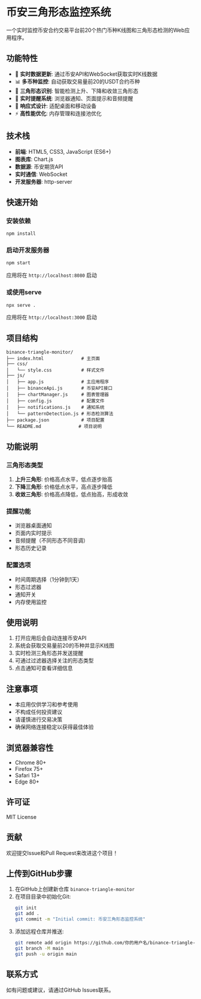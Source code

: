 # 币安三角形态监控系统

一个实时监控币安合约交易平台前20个热门币种K线图和三角形态检测的Web应用程序。

## 功能特性

- 🔄 **实时数据更新**: 通过币安API和WebSocket获取实时K线数据
- 📊 **多币种监控**: 自动获取交易量前20的USDT合约币种
- 🔺 **三角形态识别**: 智能检测上升、下降和收敛三角形态
- 🔔 **实时提醒系统**: 浏览器通知、页面提示和音频提醒
- 📱 **响应式设计**: 适配桌面和移动设备
- ⚡ **高性能优化**: 内存管理和连接池优化

## 技术栈

- **前端**: HTML5, CSS3, JavaScript (ES6+)
- **图表库**: Chart.js
- **数据源**: 币安期货API
- **实时通信**: WebSocket
- **开发服务器**: http-server

## 快速开始

### 安装依赖

```bash
npm install
```

### 启动开发服务器

```bash
npm start
```

应用将在 `http://localhost:8080` 启动

### 或使用serve

```bash
npx serve .
```

应用将在 `http://localhost:3000` 启动

## 项目结构

```
binance-triangle-monitor/
├── index.html              # 主页面
├── css/
│   └── style.css           # 样式文件
├── js/
│   ├── app.js              # 主应用程序
│   ├── binanceApi.js       # 币安API接口
│   ├── chartManager.js     # 图表管理器
│   ├── config.js           # 配置文件
│   ├── notifications.js    # 通知系统
│   └── patternDetection.js # 形态检测算法
├── package.json            # 项目配置
└── README.md              # 项目说明
```

## 功能说明

### 三角形态类型

1. **上升三角形**: 价格高点水平，低点逐步抬高
2. **下降三角形**: 价格低点水平，高点逐步降低
3. **收敛三角形**: 价格高点降低，低点抬高，形成收敛

### 提醒功能

- 浏览器桌面通知
- 页面内实时提示
- 音频提醒（不同形态不同音调）
- 形态历史记录

### 配置选项

- 时间周期选择（1分钟到1天）
- 形态过滤器
- 通知开关
- 内存使用监控

## 使用说明

1. 打开应用后会自动连接币安API
2. 系统会获取交易量前20的币种并显示K线图
3. 实时检测三角形态并发送提醒
4. 可通过过滤器选择关注的形态类型
5. 点击通知可查看详细信息

## 注意事项

- 本应用仅供学习和参考使用
- 不构成任何投资建议
- 请谨慎进行交易决策
- 确保网络连接稳定以获得最佳体验

## 浏览器兼容性

- Chrome 80+
- Firefox 75+
- Safari 13+
- Edge 80+

## 许可证

MIT License

## 贡献

欢迎提交Issue和Pull Request来改进这个项目！

## 上传到GitHub步骤

1. 在GitHub上创建新仓库 `binance-triangle-monitor`
2. 在项目目录中初始化Git:
   ```bash
   git init
   git add .
   git commit -m "Initial commit: 币安三角形态监控系统"
   ```
3. 添加远程仓库并推送:
   ```bash
   git remote add origin https://github.com/你的用户名/binance-triangle-monitor.git
   git branch -M main
   git push -u origin main
   ```

## 联系方式

如有问题或建议，请通过GitHub Issues联系。